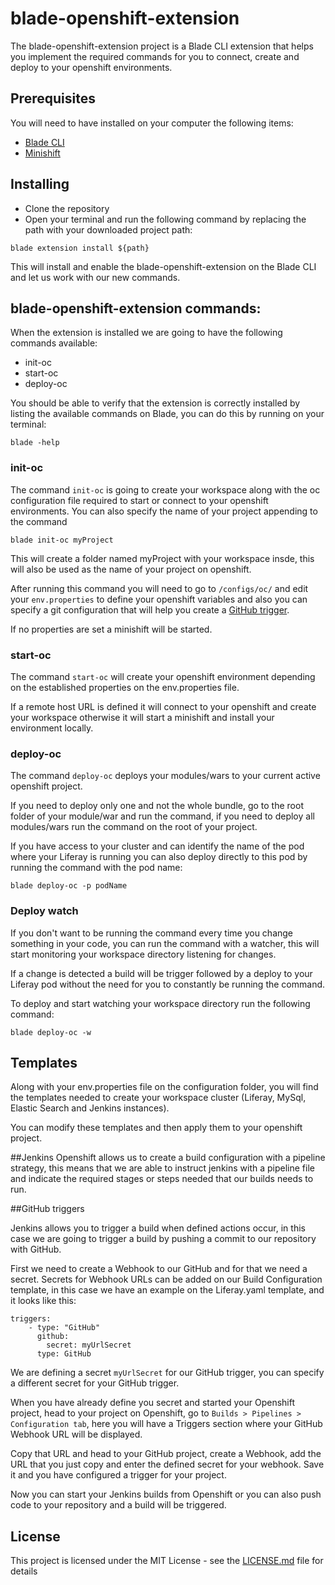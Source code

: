 # blade-openshift-extension

The blade-openshift-extension project is a Blade CLI extension that helps you implement the required commands for you to connect, create and deploy to your openshift environments.

## Prerequisites

You will need to have installed on your computer the following items:

- [Blade CLI](https://dev.liferay.com/en/develop/tutorials/-/knowledge_base/7-0/installing-blade-cli)
- [Minishift](https://github.com/minishift/minishift)

## Installing

- Clone the repository 
- Open your terminal and run the following command by replacing the path with your downloaded project path:

```
blade extension install ${path}
```

This will install and enable the blade-openshift-extension on the Blade CLI and let us work with our new commands.   


## blade-openshift-extension commands:

When the extension is installed we are going to have the following commands available:

- init-oc
- start-oc
- deploy-oc 

You should be able to verify that the extension is correctly installed by listing the available commands on Blade, you can do this by running on your terminal:

```
blade -help
```

### init-oc 

The command ```init-oc``` is going to create your workspace along with the oc configuration file required to start or connect to your openshift environments. 
You can also specify the name of your project appending to the command

```
blade init-oc myProject
```

This will create a folder named myProject with your workspace insde, this will also be used as the name of your project on openshift. 

After running this command you will need to go to `/configs/oc/` and edit your `env.properties` to define your openshift variables and also you can specify a git configuration that will help you create a [GitHub trigger](#github-triggers).

If no properties are set a minishift will be started. 

### start-oc

The command ```start-oc``` will create your openshift environment depending on the established properties on the env.properties file.
 
If a remote host URL is defined it will connect to your openshift and create your workspace otherwise it will start a minishift and install your environment locally.

### deploy-oc

The command ```deploy-oc``` deploys your modules/wars to your current active openshift project.
 
If you need to deploy only one and not the whole bundle, go to the root folder of your module/war and run the command, if you need to deploy all modules/wars run the command on the root of your project.
 
If you have access to your cluster and can identify the name of the pod where your Liferay is running you can also deploy directly to this pod by running the command with the pod name:

```
blade deploy-oc -p podName
```

### Deploy watch

If you don't want to be running the command every time you change something in your code, you can run the command with a watcher, this will start monitoring your workspace directory listening for changes.

If a change is detected a build will be trigger followed by a deploy to your Liferay pod without the need for you to constantly be running the command.

To deploy and start watching your workspace directory run the following command:

```
blade deploy-oc -w
``` 
 

## Templates

Along with your env.properties file on the configuration folder, you will find the templates needed to create your workspace cluster (Liferay, MySql, Elastic Search and Jenkins instances). 

You can modify these templates and then apply them to your openshift project.


##Jenkins
Openshift allows us to create a build configuration with a pipeline strategy, this means that we are able to instruct jenkins with a pipeline file and indicate the required stages or steps needed that  our builds needs to run.


##GitHub triggers

Jenkins allows you to trigger a build when defined actions occur, in this case we are going to trigger a build by pushing a commit to our repository with GitHub. 

First we need to create a Webhook to our GitHub and for that we need a secret. 
Secrets for Webhook URLs can be added on our Build Configuration template, in this case we have an example on the Liferay.yaml template, and it looks like this: 

```
triggers:
    - type: "GitHub"
      github:
        secret: myUrlSecret
      type: GitHub
```

We are defining a secret `myUrlSecret` for our GitHub trigger, you can specify a different secret for your GitHub trigger.

When you have already define you secret and started your Openshift project, head to your project on Openshift, go to `Builds > Pipelines > Configuration tab`, here you will have a Triggers section where your GitHub Webhook URL will be displayed. 

Copy that URL and head to your GitHub project, create a Webhook, add the URL that you just copy and enter the defined secret for your webhook. Save it and you have configured a trigger for your project. 

Now you can start your Jenkins builds from Openshift or you can also push code to your repository and a build will be triggered.   
 


## License

This project is licensed under the MIT License - see the [LICENSE.md](LICENSE.md) file for details

